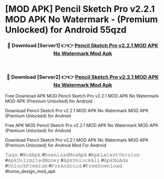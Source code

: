 # [MOD APK] Pencil Sketch Pro v2.2.1 MOD APK No Watermark - (Premium Unlocked) for Android 55qzd



<div align="center">
<h3>🔴 Download [Server1] 👉👉 <a href="https://momento.my/?title=Pencil_Sketch_Pro_v2.2.1_MOD_APK_No_Watermark">Pencil Sketch Pro v2.2.1 MOD APK No Watermark Mod Apk</a></h3><br>

<h3>🔴 Download [Server2] 👉👉 <a href="https://momento.my/?title=Pencil_Sketch_Pro_v2.2.1_MOD_APK_No_Watermark">Pencil Sketch Pro v2.2.1 MOD APK No Watermark Mod Apk</a></h3>
</div>



Free Download APK MOD Pencil Sketch Pro v2.2.1 MOD APK No Watermark MOD APK (Premium Unlocked) for Android

Download Pencil Sketch Pro v2.2.1 MOD APK No Watermark MOD APK (Premium Unlocked) for Android

Free APK MOD Pencil Sketch Pro v2.2.1 MOD APK No Watermark MOD APK (Premium Unlocked) for Android

Download Pencil Sketch Pro v2.2.1 MOD APK No Watermark MOD APK (Premium Unlocked) for Android Mod For Android

𝚃𝚊𝚐𝚜: #𝙼𝚘𝚍𝙰𝚙𝚔 #𝙳𝚘𝚠𝚗𝚕𝚘𝚊𝚍𝙼𝚘𝚍𝙰𝚙𝚔 #𝙰𝚙𝚔𝙻𝚊𝚝𝚎𝚜𝚝𝚅𝚎𝚛𝚜𝚒𝚘𝚗 #𝙰𝚙𝚔𝚄𝚗𝚕𝚒𝚖𝚒𝚝𝚎𝚍𝙼𝚘𝚗𝚎𝚢 #𝙰𝚙𝚔𝚄𝚗𝚕𝚘𝚌𝚔𝙰𝚕𝚕 #𝙰𝚙𝚔𝙽𝚘𝙰𝚍𝚜 #𝚄𝚗𝚕𝚘𝚌𝚔𝙿𝚛𝚎𝚖𝚒𝚞𝚖 #𝙵𝚘𝚛𝙰𝚗𝚍𝚛𝚘𝚒𝚍 #𝙵𝚛𝚎𝚎𝙳𝚘𝚠𝚗𝚕𝚘𝚊𝚍 #home_design_mod_apk
